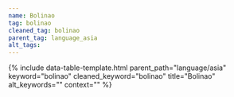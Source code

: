 ```yaml
---
name: Bolinao
tag: bolinao
cleaned_tag: bolinao
parent_tag: language_asia
alt_tags: 
---
```


{% include data-table-template.html 
  parent_path="language/asia" 
  keyword="bolinao" 
  cleaned_keyword="bolinao" 
  title="Bolinao"
  alt_keywords=""
  context=""
%}

